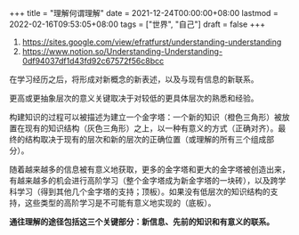 +++
title = "理解何谓理解"
date = 2021-12-24T00:00:00+08:00
lastmod = 2022-02-16T09:53:05+08:00
tags = ["世界", "自己"]
draft = false
+++

1.  <https://sites.google.com/view/efratfurst/understanding-understanding>
2.  <https://www.notion.so/Understanding-Understanding-0df94037df1d43fd92c67572f56c8bcc>

在学习经历之后，将形成对新概念的新表述，以及与现有信息的新联系。

更高或更抽象层次的意义关键取决于对较低的更具体层次的熟悉和经验。

构建知识的过程可以被描述为建立一个金字塔：一个新的知识（橙色三角形）被放置在现有的知识结构（灰色三角形）之上，以一种有意义的方式（正确对齐）。最终的结构取决于现有的层次和新的层次的正确位置（或理解的所有三个组成部分）。

随着越来越多的信息被有意义地获取，更多的金字塔和更大的金字塔被创造出来，有越来越多的机会进行高阶学习（整个金字塔成为新金字塔的一块砖），以及跨学科学习（得到其他几个金字塔的支持；顶板）。如果没有低层次的知识结构的支持，这些类型的高阶学习是不可能有意义地实现的（底板）。

**通往理解的途径包括这三个关键部分：新信息、先前的知识和有意义的联系。**